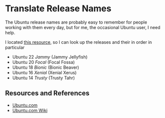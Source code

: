 # Translate Release Names

The Ubuntu release names are probably easy to remember for people working with them every day, but for me, the occasional Ubuntu user, I need help.

I located [this resource][ubuntureleases], so I can look up the releases and their in order in particular

- Ubuntu 22 _Jammy_ (Jammy Jellyfish)
- Ubuntu 20 _Focal_ (Focal Fossa)
- Ubuntu 18 _Bionic_ (Bionic Beaver)
- Ubuntu 16 _Xenial_ (Xenial Xerus)
- Ubuntu 14 _Trusty_ (Trusty Tahr)

## Resources and References

- [Ubuntu.com][ubuntureleases]
- [Ubuntu.com Wiki][ubuntuwiki]

[ubuntureleases]: https://releases.ubuntu.com/
[ubuntuwiki]: https://wiki.ubuntu.com/Releases
